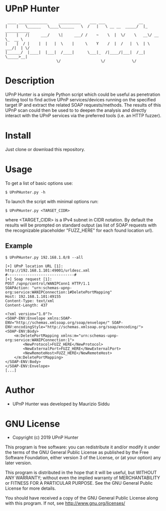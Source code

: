 UPnP Hunter
===================
```
 ____ _____________     __________    ___ ___               __                
|    |   \______   \____\______   \  /   |   \ __ __  _____/  |_  ___________
|    |   /|     ___/    \|     ___/ /    ~    \  |  \/    \   __\/ __ \_  __ \
|    |  / |    |  |   |  \    |     \    Y    /  |  /   |  \  | \  ___/|  | \/
|______/  |____|  |___|  /____|      \___|_  /|____/|___|  /__|  \_____>__|   
                       \/                  \/            \/                 
```

# Description
UPnP Hunter is a simple Python script which could be useful as penetration testing tool 
to find active UPnP services/devices running on the specified target IP and extract the 
related SOAP requests/methods. 
The results of this UPnP scan could then be used to to deepen the analysis and directly 
interact with the UPnP services via the preferred tools (i.e. an HTTP fuzzer).

# Install
Just clone or download this repository.


# Usage
To get a list of basic options use:

    $ UPnPHunter.py -h


To launch the script with minimal options run:

    $ UPnPHunter.py <TARGET_CIDR>

where <TARGET_CIDR> is a IPv4 subnet in CIDR notation. By default the results will be 
prompted on standard output (as list of SOAP requests with the recognizable placeholder 
"FUZZ_HERE" for each found location url).


## Example
    $ UPnPHunter.py 192.168.1.0/8 --all

    [+] UPnP location URL [1]:
    http://192.168.1.101:49001/urldesc.xml
    #------------------------------#
    [+] Soap request [1]:
    POST /upnp/control/WANIPConn1 HTTP/1.1
    SOAPAction: "urn:schemas-upnp-org:service:WANIPConnection:1#DeletePortMapping"
    Host: 192.168.1.101:49155
    Content-Type: text/xml
    Content-Length: 437
        
    <?xml version="1.0"?>
    <SOAP-ENV:Envelope xmlns:SOAP-ENV="http://schemas.xmlsoap.org/soap/envelope/" SOAP-ENV:encodingStyle="http://schemas.xmlsoap.org/soap/encoding/">
    <SOAP-ENV:Body>
        <m:DeletePortMapping xmlns:m="urn:schemas-upnp-org:service:WANIPConnection:1">
            <NewProtocol>FUZZ_HERE</NewProtocol>
            <NewExternalPort>FUZZ_HERE</NewExternalPort>
            <NewRemoteHost>FUZZ_HERE</NewRemoteHost>
        </m:DeletePortMapping>
    </SOAP-ENV:Body>
    </SOAP-ENV:Envelope>
    [...]



# Author
- UPnP Hunter was developed by Maurizio Siddu


# GNU License
- Copyright (c) 2019 UPnP Hunter

This program is free software: you can redistribute it and/or modify
it under the terms of the GNU General Public License as published by
the Free Software Foundation, either version 3 of the License, or
(at your option) any later version.

This program is distributed in the hope that it will be useful,
but WITHOUT ANY WARRANTY; without even the implied warranty of
MERCHANTABILITY or FITNESS FOR A PARTICULAR PURPOSE. See the
GNU General Public License for more details.

You should have received a copy of the GNU General Public License
along with this program.  If not, see <http://www.gnu.org/licenses/>

